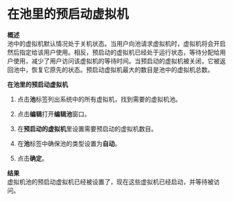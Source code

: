 # 在池里的预启动虚拟机

**概述**<br/>
池中的虚拟机默认情况处于关机状态。当用户向池请求虚拟机时，虚拟机将会开启然后指定给该用户使用。相反，预启动的虚拟机已经处于运行状态，等待分配给用户使用，减少了用户访问该虚拟机的等待时间。当预启动的虚拟机被关闭，它被返回池中，恢复它原先的状态。预启动虚拟机最大的数目是池中的虚拟机总数。

**在池里的预启动虚拟机**

1. 点击**池**标签列出系统中的所有虚拟机，找到需要的虚拟机池。

1. 点击**编辑**打开**编辑池**窗口。

1. 在**预启动的虚拟机**里设置需要预启动的虚拟机数目。

1. 在**池**标签中确保池的类型设置为**自动**。

1. 点击**确定**。

**结果**<br/>
虚拟机池的预启动虚拟机已经被设置了，现在这些虚拟机已经启动，并等待被访问。
